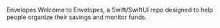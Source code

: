 Envelopes
Welcome to Envelopes, a Swift/SwiftUI repo designed to help people organize their savings and monitor funds.
